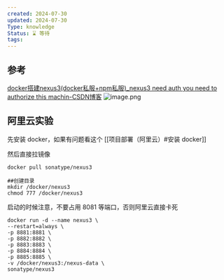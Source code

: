 ```yaml
---
created: 2024-07-30
updated: 2024-07-30
Type: knowledge
Status: ⌛️ 等待
tags:
---
```

## 参考
[docker搭建nexus3(docker私服+npm私服)\_nexus3 need auth you need to authorize this machin-CSDN博客](https://blog.csdn.net/youlinhuanyan/article/details/121331277)
![image.png](https://obsidian-pic-1317906728.cos.ap-nanjing.myqcloud.com/obsidian/20240730163506.png)



## 阿里云实验

先安装 docker，如果有问题看这个 [[项目部署（阿里云）#安装 docker]]

然后直接拉镜像
```shell
docker pull sonatype/nexus3

##创建目录
mkdir /docker/nexus3
chmod 777 /docker/nexus3

```

启动的时候注意，不要占用 8081 等端口，否则阿里云直接卡死
```shell
docker run -d --name nexus3 \
--restart=always \
-p 8881:8881 \
-p 8882:8882 \
-p 8883:8883 \
-p 8884:8884 \
-p 8885:8885 \
-v /docker/nexus3:/nexus-data \
sonatype/nexus3

```